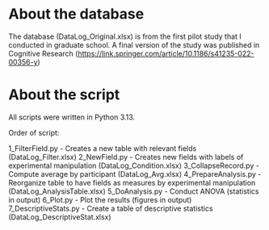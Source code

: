 # About the database

The database (DataLog_Original.xlsx) is from the first pilot study that I conducted in graduate school. A final version of the study was published in Cognitive Research (https://link.springer.com/article/10.1186/s41235-022-00356-y)

# About the script

All scripts were written in Python 3.13.

Order of script:

1_FilterField.py - Creates a new table with relevant fields (DataLog_Filter.xlsx)
2_NewField.py - Creates new fields with labels of experimental manipulation (DataLog_Condition.xlsx)
3_CollapseRecord.py - Compute average by participant (DataLog_Avg.xlsx)
4_PrepareAnalysis.py - Reorganize table to have fields as measures by experimental manipulation (DataLog_AnalysisTable.xlsx)
5_DoAnalysis.py - Conduct ANOVA (statistics in output)
6_Plot.py - Plot the results (figures in output)
7_DescriptiveStats.py - Create a table of descriptive statistics (DataLog_DescriptiveStat.xlsx)
